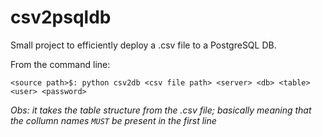 csv2psqldb
==========

Small project to efficiently deploy a .csv file to a PostgreSQL DB.

From the command line:

```
<source path>$: python csv2db <csv file path> <server> <db> <table> <user> <password>
```

*Obs: it takes the table structure from the .csv file; basically meaning that the collumn names `MUST` be present in the first line*
